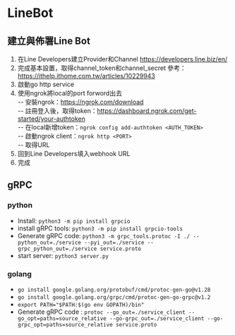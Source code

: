 # LineBot

## 建立與佈署Line Bot
1. 在Line Developers建立Provider和Channel
https://developers.line.biz/en/
2. 完成基本設置，取得channel_token和channel_secret
參考：https://ithelp.ithome.com.tw/articles/10229943
3. 啟動go http service
4. 使用ngrok將local的port forword出去  
-- 安裝ngrok：https://ngrok.com/download  
-- 註冊登入後，取得token：https://dashboard.ngrok.com/get-started/your-authtoken  
-- 在local新增token：`ngrok config add-authtoken <AUTH_TOKEN>`  
-- 啟動ngrok client：`ngrok http <PORT>`  
-- 取得URL  
5. 回到Line Developers填入webhook URL
6. 完成

## gRPC
### python
- Install: `python3 -m pip install grpcio`
- install gRPC tools: `python3 -m pip install grpcio-tools`
- Generate gRPC code: `python3 -m grpc_tools.protoc -I ./ --python_out=./service --pyi_out=./service --grpc_python_out=./service service.proto`
- start server: `python3 server.py`


### golang
- `go install google.golang.org/protobuf/cmd/protoc-gen-go@v1.28`
- `go install google.golang.org/grpc/cmd/protoc-gen-go-grpc@v1.2`
- `export PATH="$PATH:$(go env GOPATH)/bin"`
- Generate gRPC code : `protoc --go_out=./service_client --go_opt=paths=source_relative --go-grpc_out=./service_client --go-grpc_opt=paths=source_relative service.proto`